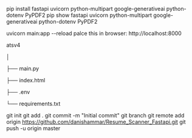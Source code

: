 pip install fastapi uvicorn python-multipart google-generativeai python-dotenv PyPDF2
pip show fastapi uvicorn python-multipart google-generativeai python-dotenv PyPDF2

uvicorn main:app --reload
palce this in browser: http://localhost:8000





atsv4

│

├── main.py

├── index.html

├── .env

└── requirements.txt


git init 
git add .
git commit -m "Initial commit"
git branch
git remote add origin https://github.com/danishammar/Resume_Scanner_Fastapi.git
git push -u origin master


